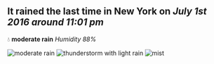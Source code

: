 ## It rained the last time in New York on *July 1st 2016 around 11:01 pm*
💧  **moderate rain** *Humidity 88%*

![moderate rain](http://openweathermap.org/img/w/10n.png) ![thunderstorm with light rain](http://openweathermap.org/img/w/11n.png) ![mist](http://openweathermap.org/img/w/50n.png)
